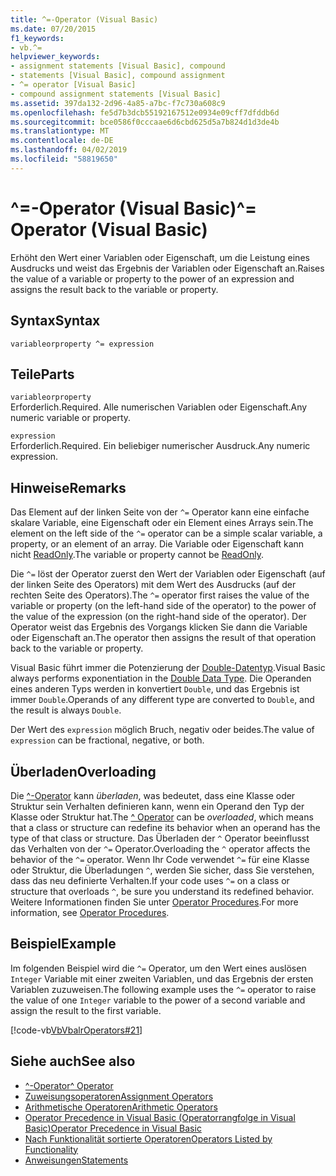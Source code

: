 ```yaml
---
title: ^=-Operator (Visual Basic)
ms.date: 07/20/2015
f1_keywords:
- vb.^=
helpviewer_keywords:
- assignment statements [Visual Basic], compound
- statements [Visual Basic], compound assignment
- ^= operator [Visual Basic]
- compound assignment statements [Visual Basic]
ms.assetid: 397da132-2d96-4a85-a7bc-f7c730a608c9
ms.openlocfilehash: fe5d7b3dcb55192167512e0934e09cff7dfddb6d
ms.sourcegitcommit: bce0586f0cccaae6d6cbd625d5a7b824d1d3de4b
ms.translationtype: MT
ms.contentlocale: de-DE
ms.lasthandoff: 04/02/2019
ms.locfileid: "58819650"
---
```

# <a name="-operator-visual-basic"></a><span data-ttu-id="bcfd8-102">^=-Operator (Visual Basic)</span><span class="sxs-lookup"><span data-stu-id="bcfd8-102">^= Operator (Visual Basic)</span></span>
<span data-ttu-id="bcfd8-103">Erhöht den Wert einer Variablen oder Eigenschaft, um die Leistung eines Ausdrucks und weist das Ergebnis der Variablen oder Eigenschaft an.</span><span class="sxs-lookup"><span data-stu-id="bcfd8-103">Raises the value of a variable or property to the power of an expression and assigns the result back to the variable or property.</span></span>  
  
## <a name="syntax"></a><span data-ttu-id="bcfd8-104">Syntax</span><span class="sxs-lookup"><span data-stu-id="bcfd8-104">Syntax</span></span>  
  
```  
variableorproperty ^= expression  
```  
  
## <a name="parts"></a><span data-ttu-id="bcfd8-105">Teile</span><span class="sxs-lookup"><span data-stu-id="bcfd8-105">Parts</span></span>  
 `variableorproperty`  
 <span data-ttu-id="bcfd8-106">Erforderlich.</span><span class="sxs-lookup"><span data-stu-id="bcfd8-106">Required.</span></span> <span data-ttu-id="bcfd8-107">Alle numerischen Variablen oder Eigenschaft.</span><span class="sxs-lookup"><span data-stu-id="bcfd8-107">Any numeric variable or property.</span></span>  
  
 `expression`  
 <span data-ttu-id="bcfd8-108">Erforderlich.</span><span class="sxs-lookup"><span data-stu-id="bcfd8-108">Required.</span></span> <span data-ttu-id="bcfd8-109">Ein beliebiger numerischer Ausdruck.</span><span class="sxs-lookup"><span data-stu-id="bcfd8-109">Any numeric expression.</span></span>  
  
## <a name="remarks"></a><span data-ttu-id="bcfd8-110">Hinweise</span><span class="sxs-lookup"><span data-stu-id="bcfd8-110">Remarks</span></span>  
 <span data-ttu-id="bcfd8-111">Das Element auf der linken Seite von der `^=` Operator kann eine einfache skalare Variable, eine Eigenschaft oder ein Element eines Arrays sein.</span><span class="sxs-lookup"><span data-stu-id="bcfd8-111">The element on the left side of the `^=` operator can be a simple scalar variable, a property, or an element of an array.</span></span> <span data-ttu-id="bcfd8-112">Die Variable oder Eigenschaft kann nicht [ReadOnly](../../../visual-basic/language-reference/modifiers/readonly.md).</span><span class="sxs-lookup"><span data-stu-id="bcfd8-112">The variable or property cannot be [ReadOnly](../../../visual-basic/language-reference/modifiers/readonly.md).</span></span>  
  
 <span data-ttu-id="bcfd8-113">Die `^=` löst der Operator zuerst den Wert der Variablen oder Eigenschaft (auf der linken Seite des Operators) mit dem Wert des Ausdrucks (auf der rechten Seite des Operators).</span><span class="sxs-lookup"><span data-stu-id="bcfd8-113">The `^=` operator first raises the value of the variable or property (on the left-hand side of the operator) to the power of the value of the expression (on the right-hand side of the operator).</span></span> <span data-ttu-id="bcfd8-114">Der Operator weist das Ergebnis des Vorgangs klicken Sie dann die Variable oder Eigenschaft an.</span><span class="sxs-lookup"><span data-stu-id="bcfd8-114">The operator then assigns the result of that operation back to the variable or property.</span></span>  
  
 <span data-ttu-id="bcfd8-115">Visual Basic führt immer die Potenzierung der [Double-Datentyp](../../../visual-basic/language-reference/data-types/double-data-type.md).</span><span class="sxs-lookup"><span data-stu-id="bcfd8-115">Visual Basic always performs exponentiation in the [Double Data Type](../../../visual-basic/language-reference/data-types/double-data-type.md).</span></span> <span data-ttu-id="bcfd8-116">Die Operanden eines anderen Typs werden in konvertiert `Double`, und das Ergebnis ist immer `Double`.</span><span class="sxs-lookup"><span data-stu-id="bcfd8-116">Operands of any different type are converted to `Double`, and the result is always `Double`.</span></span>  
  
 <span data-ttu-id="bcfd8-117">Der Wert des `expression` möglich Bruch, negativ oder beides.</span><span class="sxs-lookup"><span data-stu-id="bcfd8-117">The value of `expression` can be fractional, negative, or both.</span></span>  
  
## <a name="overloading"></a><span data-ttu-id="bcfd8-118">Überladen</span><span class="sxs-lookup"><span data-stu-id="bcfd8-118">Overloading</span></span>  
 <span data-ttu-id="bcfd8-119">Die [^-Operator](../../../visual-basic/language-reference/operators/exponentiation-operator.md) kann *überladen*, was bedeutet, dass eine Klasse oder Struktur sein Verhalten definieren kann, wenn ein Operand den Typ der Klasse oder Struktur hat.</span><span class="sxs-lookup"><span data-stu-id="bcfd8-119">The [^ Operator](../../../visual-basic/language-reference/operators/exponentiation-operator.md) can be *overloaded*, which means that a class or structure can redefine its behavior when an operand has the type of that class or structure.</span></span> <span data-ttu-id="bcfd8-120">Das Überladen der `^` Operator beeinflusst das Verhalten von der `^=` Operator.</span><span class="sxs-lookup"><span data-stu-id="bcfd8-120">Overloading the `^` operator affects the behavior of the `^=` operator.</span></span> <span data-ttu-id="bcfd8-121">Wenn Ihr Code verwendet `^=` für eine Klasse oder Struktur, die Überladungen `^`, werden Sie sicher, dass Sie verstehen, dass das neu definierte Verhalten.</span><span class="sxs-lookup"><span data-stu-id="bcfd8-121">If your code uses `^=` on a class or structure that overloads `^`, be sure you understand its redefined behavior.</span></span> <span data-ttu-id="bcfd8-122">Weitere Informationen finden Sie unter [Operator Procedures](../../../visual-basic/programming-guide/language-features/procedures/operator-procedures.md).</span><span class="sxs-lookup"><span data-stu-id="bcfd8-122">For more information, see [Operator Procedures](../../../visual-basic/programming-guide/language-features/procedures/operator-procedures.md).</span></span>  
  
## <a name="example"></a><span data-ttu-id="bcfd8-123">Beispiel</span><span class="sxs-lookup"><span data-stu-id="bcfd8-123">Example</span></span>  
 <span data-ttu-id="bcfd8-124">Im folgenden Beispiel wird die `^=` Operator, um den Wert eines auslösen `Integer` Variable mit einer zweiten Variablen, und das Ergebnis der ersten Variablen zuzuweisen.</span><span class="sxs-lookup"><span data-stu-id="bcfd8-124">The following example uses the `^=` operator to raise the value of one `Integer` variable to the power of a second variable and assign the result to the first variable.</span></span>  
  
 [!code-vb[VbVbalrOperators#21](~/samples/snippets/visualbasic/VS_Snippets_VBCSharp/VbVbalrOperators/VB/Class1.vb#21)]  
  
## <a name="see-also"></a><span data-ttu-id="bcfd8-125">Siehe auch</span><span class="sxs-lookup"><span data-stu-id="bcfd8-125">See also</span></span>

- [<span data-ttu-id="bcfd8-126">^-Operator</span><span class="sxs-lookup"><span data-stu-id="bcfd8-126">^ Operator</span></span>](../../../visual-basic/language-reference/operators/exponentiation-operator.md)
- [<span data-ttu-id="bcfd8-127">Zuweisungsoperatoren</span><span class="sxs-lookup"><span data-stu-id="bcfd8-127">Assignment Operators</span></span>](../../../visual-basic/language-reference/operators/assignment-operators.md)
- [<span data-ttu-id="bcfd8-128">Arithmetische Operatoren</span><span class="sxs-lookup"><span data-stu-id="bcfd8-128">Arithmetic Operators</span></span>](../../../visual-basic/language-reference/operators/arithmetic-operators.md)
- [<span data-ttu-id="bcfd8-129">Operator Precedence in Visual Basic (Operatorrangfolge in Visual Basic)</span><span class="sxs-lookup"><span data-stu-id="bcfd8-129">Operator Precedence in Visual Basic</span></span>](../../../visual-basic/language-reference/operators/operator-precedence.md)
- [<span data-ttu-id="bcfd8-130">Nach Funktionalität sortierte Operatoren</span><span class="sxs-lookup"><span data-stu-id="bcfd8-130">Operators Listed by Functionality</span></span>](../../../visual-basic/language-reference/operators/operators-listed-by-functionality.md)
- [<span data-ttu-id="bcfd8-131">Anweisungen</span><span class="sxs-lookup"><span data-stu-id="bcfd8-131">Statements</span></span>](../../../visual-basic/programming-guide/language-features/statements.md)
